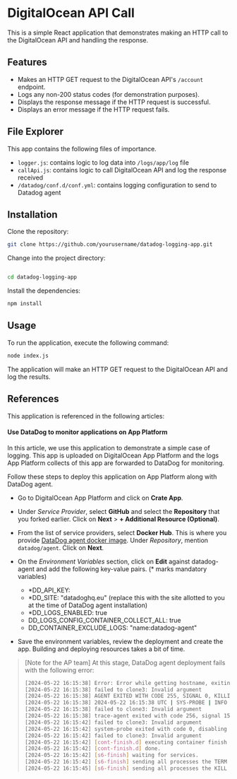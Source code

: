 # DigitalOcean API Call

This is a simple React application that demonstrates making an HTTP call to the DigitalOcean API and handling the response.

## Features

- Makes an HTTP GET request to the DigitalOcean API's `/account` endpoint.
- Logs any non-200 status codes (for demonstration purposes).
- Displays the response message if the HTTP request is successful.
- Displays an error message if the HTTP request fails.

## File Explorer

This app contains the following files of importance.

- `logger.js`: contains logic to log data into `/logs/app/log` file
- `callApi.js`: contains logic to call DigitalOcean API and log the response received
- `/datadog/conf.d/conf.yml`: contains logging configuration to send to Datadog agent

## Installation

Clone the repository:

```bash
git clone https://github.com/yourusername/datadog-logging-app.git
```

Change into the project directory:

```bash

cd datadog-logging-app
```

Install the dependencies:

```bash
npm install
```

## Usage

To run the application, execute the following command:

```bash
node index.js
```

The application will make an HTTP GET request to the DigitalOcean API and log the results.

## References

This application is referenced in the following articles:

#### Use DataDog to monitor applications on App Platform

In this article, we use this application to demonstrate a simple case of logging. This app is uploaded on DigitalOcean App Platform and the logs App Platform collects of this app are forwarded to DataDog for monitoring.

Follow these steps to deploy this application on App Platform along with DataDog agent.

- Go to DigitalOcean App Platform and click on **Crate App**.

- Under *Service Provider*, select **GitHub** and select the **Repository** that you forked earlier. Click on **Next** > **+ Additional Resource (Optional)**.

- From the list of service providers, select **Docker Hub**. This is where you provide [DataDog agent docker image](https://hub.docker.com/r/datadog/agent). Under *Repository*, mention `datadog/agent`. Click on **Next**.

- On the *Environment Variables* section, click on **Edit** against datadog-agent and add the following key-value pairs. (* marks mandatory variables)

    - *DD_API_KEY: <your-dd-api-key>
    - *DD_SITE: "datadoghq.eu" (replace this with the site allotted to you at the time of DataDog agent installation)
    - *DD_LOGS_ENABLED: true
    - DD_LOGS_CONFIG_CONTAINER_COLLECT_ALL: true
    - DD_CONTAINER_EXCLUDE_LOGS: "name:datadog-agent"

- Save the environment variables, review the deployment and create the app. Building and deploying resources takes a bit of time.

> [Note for the AP team]
> At this stage, DataDog agent deployment fails with the following error:
> ```bash
> [2024-05-22 16:15:38] Error: Error while getting hostname, exiting: unable to reliably determine the host name. You can define one in the agent config file or in your hosts file
> [2024-05-22 16:15:38] failed to clone3: Invalid argument
> [2024-05-22 16:15:38] AGENT EXITED WITH CODE 255, SIGNAL 0, KILLING CONTAINER
> [2024-05-22 16:15:38] 2024-05-22 16:15:38 UTC | SYS-PROBE | INFO | (cmd/system-probe/subcommands/run/command.go:126 in func2) | Received signal 'terminated', shutting down...
> [2024-05-22 16:15:38] failed to clone3: Invalid argument
> [2024-05-22 16:15:38] trace-agent exited with code 256, signal 15, restarting in 2 seconds
> [2024-05-22 16:15:42] failed to clone3: Invalid argument
> [2024-05-22 16:15:42] system-probe exited with code 0, disabling
> [2024-05-22 16:15:42] failed to clone3: Invalid argument
> [2024-05-22 16:15:42] [cont-finish.d] executing container finish scripts...
> [2024-05-22 16:15:42] [cont-finish.d] done.
> [2024-05-22 16:15:42] [s6-finish] waiting for services.
> [2024-05-22 16:15:42] [s6-finish] sending all processes the TERM signal.
> [2024-05-22 16:15:45] [s6-finish] sending all processes the KILL signal and exiting.


